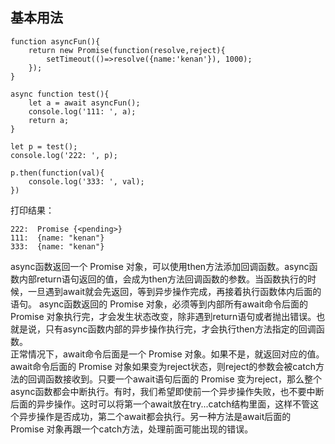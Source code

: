 ## 基本用法
```
function asyncFun(){
    return new Promise(function(resolve,reject){
        setTimeout(()=>resolve({name:'kenan'}), 1000);
    });
}

async function test(){
    let a = await asyncFun();
    console.log('111: ', a);
    return a;
}

let p = test();
console.log('222: ', p);

p.then(function(val){
    console.log('333: ', val);
})
```
打印结果：   
```
222:  Promise {<pending>}   
111:  {name: "kenan"}   
333:  {name: "kenan"}   
```   
async函数返回一个 Promise 对象，可以使用then方法添加回调函数。async函数内部return语句返回的值，会成为then方法回调函数的参数。当函数执行的时候，一旦遇到await就会先返回，等到异步操作完成，再接着执行函数体内后面的语句。 
async函数返回的 Promise 对象，必须等到内部所有await命令后面的 Promise 对象执行完，才会发生状态改变，除非遇到return语句或者抛出错误。也就是说，只有async函数内部的异步操作执行完，才会执行then方法指定的回调函数。     
正常情况下，await命令后面是一个 Promise 对象。如果不是，就返回对应的值。await命令后面的 Promise 对象如果变为reject状态，则reject的参数会被catch方法的回调函数接收到。只要一个await语句后面的 Promise 变为reject，那么整个async函数都会中断执行。有时，我们希望即使前一个异步操作失败，也不要中断后面的异步操作。这时可以将第一个await放在try...catch结构里面，这样不管这个异步操作是否成功，第二个await都会执行。另一种方法是await后面的 Promise 对象再跟一个catch方法，处理前面可能出现的错误。       